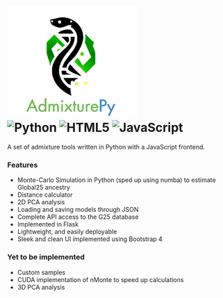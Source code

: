 # <img src="logo-square-full-no-padding.png" width="300" height="256" /> <br> ![Python](https://img.shields.io/badge/python-3670A0?style=for-the-badge&logo=python&logoColor=ffdd54) ![HTML5](https://img.shields.io/badge/html5-%23E34F26.svg?style=for-the-badge&logo=html5&logoColor=white) ![JavaScript](https://img.shields.io/badge/javascript-%23323330.svg?style=for-the-badge&logo=javascript&logoColor=%23F7DF1E)

A set of admixture tools written in Python with a JavaScript frontend.

### Features

* Monte-Carlo Simulation in Python (sped up using numba) to estimate Global25 ancestry
* Distance calculator
* 2D PCA analysis
* Loading and saving models through JSON
* Complete API access to the G25 database
* Implemented in Flask
* Lightweight, and easily deployable
* Sleek and clean UI implemented using Bootstrap 4

### Yet to be implemented

* Custom samples
* CUDA implementation of nMonte to speed up calculations
* 3D PCA analysis
